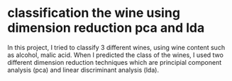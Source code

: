 # classification the wine using dimension reduction pca and lda

In this project, I tried to classify 3 different wines, using wine content such as alcohol, malic acid. When I predicted the class of the wines, I used two different dimension reduction techniques which are principial component analysis (pca) and linear discriminant analysis (lda).
